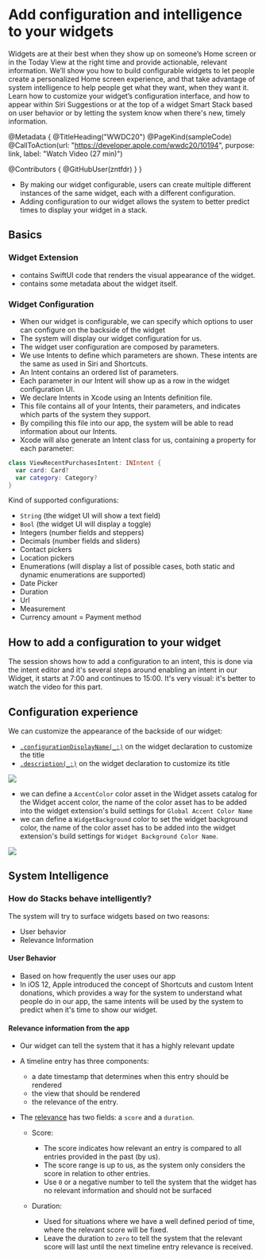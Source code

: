 # Add configuration and intelligence to your widgets

Widgets are at their best when they show up on someone’s Home screen or in the Today View at the right time and provide actionable, relevant information. We’ll show you how to build configurable widgets to let people create a personalized Home screen experience, and that take advantage of system intelligence to help people get what they want, when they want it. Learn how to customize your widget’s configuration interface, and how to appear within Siri Suggestions or at the top of a widget Smart Stack based on user behavior or by letting the system know when there's new, timely information.

@Metadata {
   @TitleHeading("WWDC20")
   @PageKind(sampleCode)
   @CallToAction(url: "https://developer.apple.com/wwdc20/10194", purpose: link, label: "Watch Video (27 min)")

   @Contributors {
      @GitHubUser(zntfdr)
   }
}



- By making our widget configurable, users can create multiple different instances of the same widget, each with a different configuration.
- Adding configuration to our widget allows the system to better predict times to display your widget in a stack.

## Basics

### Widget Extension

- contains SwiftUI code that renders the visual appearance of the widget. 
- contains some metadata about the widget itself.

### Widget Configuration

- When our widget is configurable, we can specify which options to user can configure on the backside of the widget
- The system will display our widget configuration for us. 
- The widget user configuration are composed by parameters.
- We use Intents to define which parameters are shown. These intents are the same as used in Siri and Shortcuts. 
- An Intent contains an ordered list of parameters.
- Each parameter in our Intent will show up as a row in the widget configuration UI. 
- We declare Intents in Xcode using an Intents definition file. 
- This file contains all of your Intents, their parameters, and indicates which parts of the system they support.
- By compiling this file into our app, the system will be able to read information about our Intents. 
- Xcode will also generate an Intent class for us, containing a property for each parameter:

```swift
class ViewRecentPurchasesIntent: INIntent {
  var card: Card?
  var category: Category?
}
```

Kind of supported configurations: 
- `String` (the widget UI will show a text field)
- `Bool` (the widget UI will display a toggle)
- Integers (number fields and steppers)
- Decimals (number fields and sliders)
- Contact pickers
- Location pickers
- Enumerations (will display a list of possible cases, both static and dynamic enumerations are supported)
- Date Picker
- Duration
- Url
- Measurement
- Currency amount
= Payment method

## How to add a configuration to your widget

The session shows how to add a configuration to an intent, this is done via the intent editor and it's several steps around enabling an intent in our Widget, it starts at 7:00 and continues to 15:00. It's very visual: it's better to watch the video for this part.

## Configuration experience

We can customize the appearance of the backside of our widget:

- [`.configurationDisplayName(_:)`][confDisplNameDoc] on the widget declaration to customize the title
- [`.description(_:)`][descDoc] on the widget declaration to customize its title

![][descImage]

- we can define a `AccentColor` color asset in the Widget assets catalog for the Widget accent color, the name of the color asset has to be added into the widget extension's build settings for `Global Accent Color Name`
- we can define a `WidgetBackground` color to set the widget background color, the name of the color asset has to be added into the widget extension's build settings for `Widget Background Color Name`.

![][colorImage]

## System Intelligence

### How do Stacks behave intelligently?

The system will try to surface widgets based on two reasons: 
- User behavior
- Relevance Information

#### User Behavior 

- Based on how frequently the user uses our app
- In iOS 12, Apple introduced the concept of Shortcuts and custom Intent donations, which provides a way for the system to understand what people do in our app, the same intents will be used by the system to predict when it's time to show our widget. 

#### Relevance information from the app

- Our widget can tell the system that it has a highly relevant update
- A timeline entry has three components: 
  - a date timestamp that determines when this entry should be rendered
  - the view that should be rendered
  - the relevance of the entry. 

- The [relevance][timeEntryRelDoc] has two fields: a `score` and a `duration`.
  - Score:
    - The score indicates how relevant an entry is compared to all entries provided in the past (by us). 
    - The score range is up to us, as the system only considers the score in relation to other entries.
    - Use `0` or a negative number to tell the system that the widget has no relevant information and should not be surfaced

  - Duration:
    - Used for situations where we have a well defined period of time, where the relevant score will be fixed. 
    - Leave the duration to `zero` to tell the system that the relevant score will last until the next timeline entry relevance is received.

[confDisplNameDoc]: https://developer.apple.com/documentation/widgetkit/intentconfiguration/configurationdisplayname(_:)-3ubj0
[descDoc]: https://developer.apple.com/documentation/widgetkit/intentconfiguration/description(_:)-1yars
[timeEntryRelDoc]: https://developer.apple.com/documentation/widgetkit/timelineentryrelevance

[descImage]: desc.png
[colorImage]: color.png
